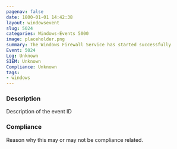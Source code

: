```yaml
---
pagenav: false
date: 1800-01-01 14:42:38
layout: windowsevent
slug: 5024
categories: Windows-Events 5000
image: placeholder.png
summary: The Windows Firewall Service has started successfully
Event: 5024
Log: Unknown
SIEM: Unknown
Compliance: Unknown
tags:
- windows
---
```


### Description

Description of the event ID

### Compliance

Reason why this may or may not be compliance related.
